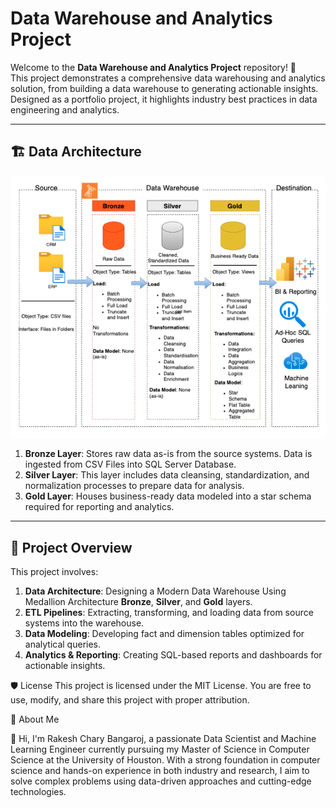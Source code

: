 # Data Warehouse and Analytics Project

Welcome to the **Data Warehouse and Analytics Project** repository! 🚀  
This project demonstrates a comprehensive data warehousing and analytics solution, from building a data warehouse to generating actionable insights. Designed as a portfolio project, it highlights industry best practices in data engineering and analytics.

---
## 🏗️ Data Architecture
![Data Architecture](docs/sql-project-architecture.png)

1. **Bronze Layer**: Stores raw data as-is from the source systems. Data is ingested from CSV Files into SQL Server Database.
2. **Silver Layer**: This layer includes data cleansing, standardization, and normalization processes to prepare data for analysis.
3. **Gold Layer**: Houses business-ready data modeled into a star schema required for reporting and analytics.

---
## 📖 Project Overview

This project involves:

1. **Data Architecture**: Designing a Modern Data Warehouse Using Medallion Architecture **Bronze**, **Silver**, and **Gold** layers.
2. **ETL Pipelines**: Extracting, transforming, and loading data from source systems into the warehouse.
3. **Data Modeling**: Developing fact and dimension tables optimized for analytical queries.
4. **Analytics & Reporting**: Creating SQL-based reports and dashboards for actionable insights.

🛡️ License
This project is licensed under the MIT License. You are free to use, modify, and share this project with proper attribution.

🌟 About Me

👋 Hi, I'm Rakesh Chary Bangaroj, a passionate Data Scientist and Machine Learning Engineer currently pursuing my Master of Science in Computer Science at the University of Houston. With a strong foundation in computer science and hands-on experience in both industry and research, I aim to solve complex problems using data-driven approaches and cutting-edge technologies.
